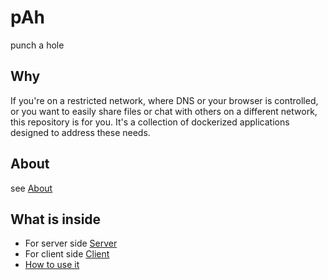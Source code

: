 # pAh
punch a hole

## Why
If you're on a restricted network, where DNS or your browser is controlled, or you want to easily share files or chat with others on a different network, this repository is for you. It's a collection of dockerized applications designed to address these needs.

## About
see [About](./html/md/about.md)

## What is inside
* For server side [Server](./html/md/server.md)
* For client side [Client](./html/md/web.md)
* [How to use it](./html/md/apps.md)